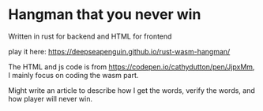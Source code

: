 # Hangman that you never win
Written in rust for backend and HTML for frontend

play it here: https://deepseapenguin.github.io/rust-wasm-hangman/

The HTML and js code is from https://codepen.io/cathydutton/pen/JjpxMm, I mainly focus on coding the wasm part.

Might write an article to describe how I get the words, verify the words, and how player will never win.
